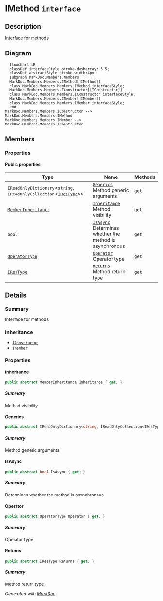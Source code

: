 # IMethod `interface`

## Description
Interface for methods

## Diagram
```mermaid
  flowchart LR
  classDef interfaceStyle stroke-dasharray: 5 5;
  classDef abstractStyle stroke-width:4px
  subgraph MarkDoc.Members.Members
  MarkDoc.Members.Members.IMethod[[IMethod]]
  class MarkDoc.Members.Members.IMethod interfaceStyle;
  MarkDoc.Members.Members.IConstructor[[IConstructor]]
  class MarkDoc.Members.Members.IConstructor interfaceStyle;
  MarkDoc.Members.Members.IMember[[IMember]]
  class MarkDoc.Members.Members.IMember interfaceStyle;
  end
MarkDoc.Members.Members.IConstructor --> MarkDoc.Members.Members.IMethod
MarkDoc.Members.Members.IMember --> MarkDoc.Members.Members.IConstructor
```

## Members
### Properties
#### Public  properties
| Type | Name | Methods |
| --- | --- | --- |
| `IReadOnlyDictionary`&lt;`string`, `IReadOnlyCollection`&lt;[`IResType`](../resolvedtypes/IResType.md)&gt;&gt; | [`Generics`](#generics)<br>Method generic arguments | `get` |
| [`MemberInheritance`](../enums/MemberInheritance.md) | [`Inheritance`](#inheritance)<br>Method visibility | `get` |
| `bool` | [`IsAsync`](#isasync)<br>Determines whether the method is asynchronous | `get` |
| [`OperatorType`](../enums/OperatorType.md) | [`Operator`](#operator)<br>Operator type | `get` |
| [`IResType`](../resolvedtypes/IResType.md) | [`Returns`](#returns)<br>Method return type | `get` |

## Details
### Summary
Interface for methods

### Inheritance
 - [
`IConstructor`
](./IConstructor.md)
 - [
`IMember`
](./IMember.md)

### Properties
#### Inheritance
```csharp
public abstract MemberInheritance Inheritance { get; }
```
##### Summary
Method visibility

#### Generics
```csharp
public abstract IReadOnlyDictionary<string, IReadOnlyCollection<IResType>> Generics { get; }
```
##### Summary
Method generic arguments

#### IsAsync
```csharp
public abstract bool IsAsync { get; }
```
##### Summary
Determines whether the method is asynchronous

#### Operator
```csharp
public abstract OperatorType Operator { get; }
```
##### Summary
Operator type

#### Returns
```csharp
public abstract IResType Returns { get; }
```
##### Summary
Method return type

*Generated with* [*MarkDoc*](https://github.com/hailstorm75/MarkDoc.Core)
